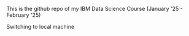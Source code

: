 This is the github repo of my IBM Data Science Course (January '25 - February '25)

Switching to local machine
